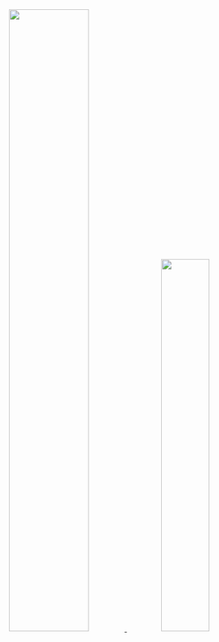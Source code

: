 <div align="center">
  <a href="https://github.com/sandramachado77">
  <img width="53%" src="https://github-readme-stats.vercel.app/api?username=sandramachado77&show_icons=true&theme=dracula&include_all_commits=true&count_private=true"/>
  <img width="41%" src="https://github-readme-stats.vercel.app/api/top-langs/?username=sandramachado77&layout=compact&langs_count=15&theme=dracula"/>
</div>
